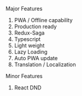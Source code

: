 Major Features

1. PWA / Offline capability
2. Production ready
3. Redux-Saga
4. Typescript
5. Light weight
6. Lazy Loading
7. Auto PWA update
8. Translation / Localization


Minor Features

1. React DND
